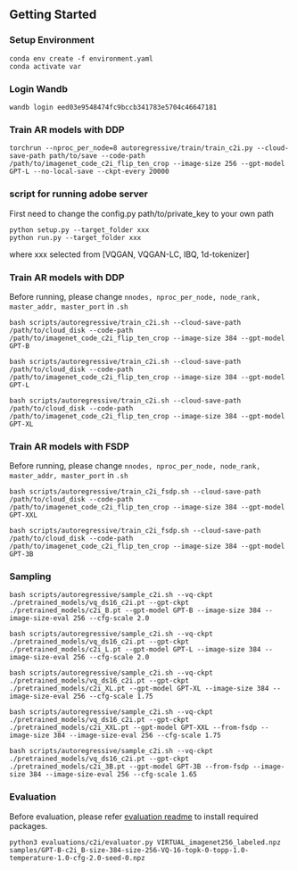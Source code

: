 ## Getting Started

### Setup Environment
```
conda env create -f environment.yaml
conda activate var
```

### Login Wandb
```
wandb login eed03e9548474fc9bccb341783e5704c46647181
```

### Train AR models with DDP
```
torchrun --nproc_per_node=8 autoregressive/train/train_c2i.py --cloud-save-path path/to/save --code-path /path/to/imagenet_code_c2i_flip_ten_crop --image-size 256 --gpt-model GPT-L --no-local-save --ckpt-every 20000
```


### script for running adobe server
First need to change the config.py path/to/private_key to your own path

```
python setup.py --target_folder xxx
python run.py --target_folder xxx
```

where xxx selected from [VQGAN, VQGAN-LC, IBQ, 1d-tokenizer]


### Train AR models with DDP
Before running, please change `nnodes, nproc_per_node, node_rank, master_addr, master_port` in `.sh`
```
bash scripts/autoregressive/train_c2i.sh --cloud-save-path /path/to/cloud_disk --code-path /path/to/imagenet_code_c2i_flip_ten_crop --image-size 384 --gpt-model GPT-B

bash scripts/autoregressive/train_c2i.sh --cloud-save-path /path/to/cloud_disk --code-path /path/to/imagenet_code_c2i_flip_ten_crop --image-size 384 --gpt-model GPT-L

bash scripts/autoregressive/train_c2i.sh --cloud-save-path /path/to/cloud_disk --code-path /path/to/imagenet_code_c2i_flip_ten_crop --image-size 384 --gpt-model GPT-XL
```


### Train AR models with FSDP
Before running, please change `nnodes, nproc_per_node, node_rank, master_addr, master_port` in `.sh`
```
bash scripts/autoregressive/train_c2i_fsdp.sh --cloud-save-path /path/to/cloud_disk --code-path /path/to/imagenet_code_c2i_flip_ten_crop --image-size 384 --gpt-model GPT-XXL

bash scripts/autoregressive/train_c2i_fsdp.sh --cloud-save-path /path/to/cloud_disk --code-path /path/to/imagenet_code_c2i_flip_ten_crop --image-size 384 --gpt-model GPT-3B
```


### Sampling
```
bash scripts/autoregressive/sample_c2i.sh --vq-ckpt ./pretrained_models/vq_ds16_c2i.pt --gpt-ckpt ./pretrained_models/c2i_B.pt --gpt-model GPT-B --image-size 384 --image-size-eval 256 --cfg-scale 2.0

bash scripts/autoregressive/sample_c2i.sh --vq-ckpt ./pretrained_models/vq_ds16_c2i.pt --gpt-ckpt ./pretrained_models/c2i_L.pt --gpt-model GPT-L --image-size 384 --image-size-eval 256 --cfg-scale 2.0

bash scripts/autoregressive/sample_c2i.sh --vq-ckpt ./pretrained_models/vq_ds16_c2i.pt --gpt-ckpt ./pretrained_models/c2i_XL.pt --gpt-model GPT-XL --image-size 384 --image-size-eval 256 --cfg-scale 1.75

bash scripts/autoregressive/sample_c2i.sh --vq-ckpt ./pretrained_models/vq_ds16_c2i.pt --gpt-ckpt ./pretrained_models/c2i_XXL.pt --gpt-model GPT-XXL --from-fsdp --image-size 384 --image-size-eval 256 --cfg-scale 1.75

bash scripts/autoregressive/sample_c2i.sh --vq-ckpt ./pretrained_models/vq_ds16_c2i.pt --gpt-ckpt ./pretrained_models/c2i_3B.pt --gpt-model GPT-3B --from-fsdp --image-size 384 --image-size-eval 256 --cfg-scale 1.65
```


### Evaluation
Before evaluation, please refer [evaluation readme](evaluations/c2i/README.md) to install required packages. 
```
python3 evaluations/c2i/evaluator.py VIRTUAL_imagenet256_labeled.npz samples/GPT-B-c2i_B-size-384-size-256-VQ-16-topk-0-topp-1.0-temperature-1.0-cfg-2.0-seed-0.npz
```